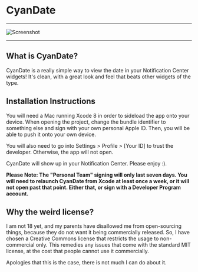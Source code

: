 # CyanDate
---

![Screenshot](http://i.imgur.com/tLfkKuk.png)

---
## What is CyanDate?
CyanDate is a really simple way to view the date in your Notification Center widgets! It's clean, with a great look and feel that beats other widgets of the type.

## Installation Instructions
You will need a Mac running Xcode 8 in order to sideload the app onto your device. When opening the project, change the bundle identifier to something else and sign with your own personal Apple ID. Then, you will be able to push it onto your own device.

You will also need to go into Settings > Profile > [Your ID] to trust the developer. Otherwise, the app will not open.

CyanDate will show up in your Notification Center. Please enjoy :).

**Please Note: The "Personal Team" signing will only last seven days. You will need to relaunch CyanDate from Xcode at least once a week, or it will not open past that point. Either that, or sign with a Developer Program account.**

## Why the weird license?
I am not 18 yet, and my parents have disallowed me from open-sourcing things, because they do not want it being commercially released. So, I have chosen a Creative Commons license that restricts the usage to non-commercial only. This remedies any issues that come with the standard MIT license, at the cost that people cannot use it commercially.

Apologies that this is the case, there is not much I can do about it.
